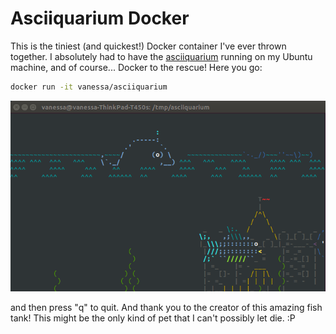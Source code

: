 # Asciiquarium Docker

This is the tiniest (and quickest!) Docker container I've ever thrown together. I absolutely had
to have the [asciiquarium](https://opensource.com/article/18/12/linux-toy-asciiquarium)
running on my Ubuntu machine, and of course... Docker to the rescue! Here you go:

```bash
docker run -it vanessa/asciiquarium 
```

![fish.png](https://raw.githubusercontent.com/vsoch/asciiquarium/master/fish.png)

and then press "q" to quit. And thank you to the creator of this amazing fish tank! This might be the only kind
of pet that I can't possibly let die. :P
